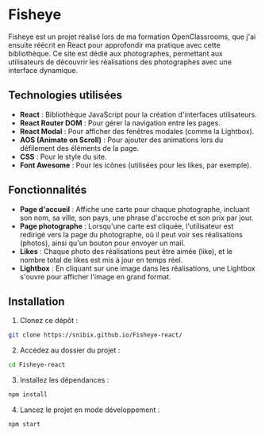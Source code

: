 # Fisheye

Fisheye est un projet réalisé lors de ma formation OpenClassrooms, que j'ai ensuite réécrit en React pour approfondir ma pratique avec cette bibliothèque. Ce site est dédié aux photographes, permettant aux utilisateurs de découvrir les réalisations des photographes avec une interface dynamique.

## Technologies utilisées

- **React** : Bibliothèque JavaScript pour la création d'interfaces utilisateurs.
- **React Router DOM** : Pour gérer la navigation entre les pages.
- **React Modal** : Pour afficher des fenêtres modales (comme la Lightbox).
- **AOS (Animate on Scroll)** : Pour ajouter des animations lors du défilement des éléments de la page.
- **CSS** : Pour le style du site.
- **Font Awesome** : Pour les icônes (utilisées pour les likes, par exemple).

## Fonctionnalités

- **Page d'accueil** : Affiche une carte pour chaque photographe, incluant son nom, sa ville, son pays, une phrase d'accroche et son prix par jour.
- **Page photographe** : Lorsqu'une carte est cliquée, l'utilisateur est redirigé vers la page du photographe, où il peut voir ses réalisations (photos), ainsi qu'un bouton pour envoyer un mail.
- **Likes** : Chaque photo des réalisations peut être aimée (like), et le nombre total de likes est mis à jour en temps réel.
- **Lightbox** : En cliquant sur une image dans les réalisations, une Lightbox s'ouvre pour afficher l'image en grand format.

## Installation

1. Clonez ce dépôt :

```bash
git clone https://snibix.github.io/Fisheye-react/
```

2. Accédez au dossier du projet :

```bash
cd Fisheye-react
```

3. Installez les dépendances :

```bash
npm install
```

4. Lancez le projet en mode développement :

```bash
npm start
```
